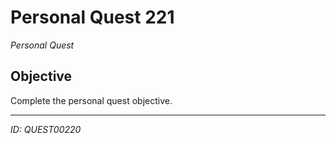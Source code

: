 # Personal Quest 221

*Personal Quest*

## Objective
Complete the personal quest objective.

---
*ID: QUEST00220*